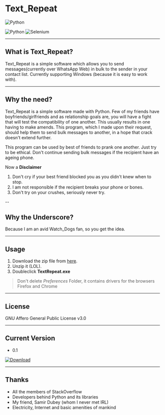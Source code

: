 # Text_Repeat

![Python](https://www.python.org/static/community_logos/python-powered-w-100x40.png)

![Python](https://img.shields.io/badge/Python-3.7.0-blue.svg?style=flat&logo=Python)
![Selenium](https://img.shields.io/badge/Selenium-3.141.0-blue.svg)

----
## What is Text_Repeat?
Text_Repeat is a simple software which allows you to send messages(currently over WhatsApp Web) in bulk to the sender in your contact list. Currently supporting Windows (because it is easy to work with).

----
## Why the need?
Text_Repeat is a simple software made with Python. Few of my friends have boyfriends/girlfriends and as relationship goals are, you will have a fight that will test the compatibility of one another. This usually results in one having to make amends. This program, which I made upon their request, should help them to send bulk messages to another, in a hope that crack doesn't extend further.

This program can be used by best of friends to prank one another. Just try to be ethical. Don't continue sending bulk messages if the recipient have an ageing phone.

Now a **Disclaimer**
1. Don't cry if your best friend blocked you as you didn't knew when to stop.
2. I am not responsible if the recipient breaks your phone or bones.
3. Don't try on your crushes, seriously never try.

--
## Why the Underscore?
Because I am an avid Watch_Dogs fan, so you get the idea.

----
## Usage
1. Download the zip file from [here](https://github.com/1bl4z3r/Text_Repeat/blob/master/README.md#current-version).
2. Unzip it (LOL).
3. Doubleclick **TextRepeat.exe**

>Don't delete *Preferences* Folder, it contains drivers for the browsers Firefox and Chrome

----
## License
GNU Affero General Public License v3.0

----
## Current Version
* 0.1 

[![Download](https://img.shields.io/badge/Download%20v0.1-21.3%20MB-brightgreen.svg?style=for-the-badge&logo=Windows)](https://github.com/1bl4z3r/Text_Repeat/raw/Download/TextRepeatv0.1.zip)

----
## Thanks
- All the members of StackOverflow
- Developers behind Python and its libraries
- My friend, Samir Dubey (whom I never met IRL)
- Electricity, Internet and basic amenities of mankind
